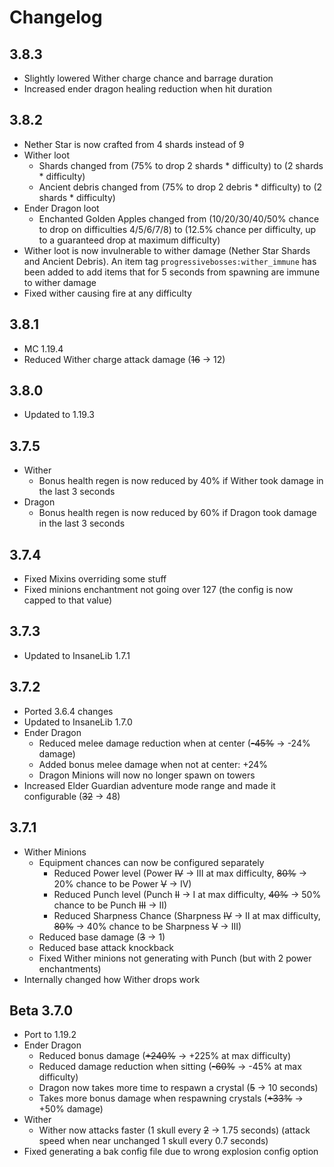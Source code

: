 # Changelog

## 3.8.3
* Slightly lowered Wither charge chance and barrage duration
* Increased ender dragon healing reduction when hit duration

## 3.8.2
* Nether Star is now crafted from 4 shards instead of 9
* Wither loot
  * Shards changed from (75% to drop 2 shards * difficulty) to (2 shards * difficulty)
  * Ancient debris changed from (75% to drop 2 debris * difficulty) to (2 shards * difficulty)
* Ender Dragon loot
  * Enchanted Golden Apples changed from (10/20/30/40/50% chance to drop on difficulties 4/5/6/7/8) to (12.5% chance per difficulty, up to a guaranteed drop at maximum difficulty)
* Wither loot is now invulnerable to wither damage (Nether Star Shards and Ancient Debris). An item tag `progressivebosses:wither_immune` has been added to add items that for 5 seconds from spawning are immune to wither damage
* Fixed wither causing fire at any difficulty

## 3.8.1
* MC 1.19.4
* Reduced Wither charge attack damage (~~16~~ -> 12)

## 3.8.0
* Updated to 1.19.3

## 3.7.5
* Wither
  * Bonus health regen is now reduced by 40% if Wither took damage in the last 3 seconds
* Dragon
  * Bonus health regen is now reduced by 60% if Dragon took damage in the last 3 seconds

## 3.7.4
* Fixed Mixins overriding some stuff
* Fixed minions enchantment not going over 127 (the config is now capped to that value)

## 3.7.3
* Updated to InsaneLib 1.7.1

## 3.7.2
* Ported 3.6.4 changes
* Updated to InsaneLib 1.7.0
* Ender Dragon
  * Reduced melee damage reduction when at center (~~-45%~~ -> -24% damage)
  * Added bonus melee damage when not at center: +24%
  * Dragon Minions will now no longer spawn on towers
* Increased Elder Guardian adventure mode range and made it configurable (~~32~~ -> 48)

## 3.7.1
* Wither Minions
  * Equipment chances can now be configured separately
    * Reduced Power level (Power ~~IV~~ -> III at max difficulty, ~~80%~~ -> 20% chance to be Power ~~V~~ -> IV)
    * Reduced Punch level (Punch ~~II~~ -> I at max difficulty, ~~40%~~ -> 50% chance to be Punch ~~III~~ -> II)
    * Reduced Sharpness Chance (Sharpness ~~IV~~ -> II at max difficulty, ~~80%~~ -> 40% chance to be Sharpness ~~V~~ -> III)
  * Reduced base damage (~~3~~ -> 1)
  * Reduced base attack knockback
  * Fixed Wither minions not generating with Punch (but with 2 power enchantments)
* Internally changed how Wither drops work

## Beta 3.7.0
* Port to 1.19.2
* Ender Dragon
  * Reduced bonus damage (~~+240%~~ -> +225% at max difficulty)
  * Reduced damage reduction when sitting (~~-60%~~ -> -45% at max difficulty)
  * Dragon now takes more time to respawn a crystal (~~5~~ -> 10 seconds)
  * Takes more bonus damage when respawning crystals (~~+33%~~ -> +50% damage)
* Wither
  * Wither now attacks faster (1 skull every ~~2~~ -> 1.75 seconds) (attack speed when near unchanged 1 skull every 0.7 seconds)
* Fixed generating a bak config file due to wrong explosion config option
